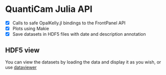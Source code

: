 # QuantiCam Julia API

- [X] Calls to safe OpalKelly.jl bindings to the FrontPanel API
- [X] Plots using Makie
- [X] Save datasets in HDF5 files with date and description annotation

## HDF5 view

You can view the datasets by loading the data and display it as you wish, or use
[dataviewer](https://github.com/triscale-innov/DataViewer.jl)
